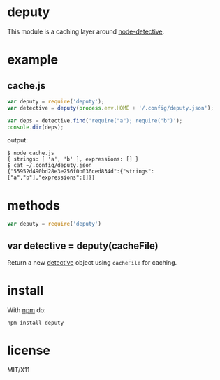 deputy
======

This module is a caching layer around
[node-detective](http://github.com/substack/node-detective).

example
=======

cache.js
--------

``` js
var deputy = require('deputy');
var detective = deputy(process.env.HOME + '/.config/deputy.json');

var deps = detective.find('require("a"); require("b")');
console.dir(deps);
```

output:

```
$ node cache.js 
{ strings: [ 'a', 'b' ], expressions: [] }
$ cat ~/.config/deputy.json 
{"55952d490bd28e3e256f0b036ced834d":{"strings":["a","b"],"expressions":[]}}
```

methods
=======

``` js
var deputy = require('deputy')
```

var detective = deputy(cacheFile)
---------------------------------

Return a new [detective](http://github.com/substack/node-detective)
object using `cacheFile` for caching.

install
=======

With [npm](http://npmjs.org) do:

    npm install deputy

license
=======

MIT/X11
